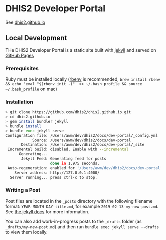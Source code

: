 # DHIS2 Developer Portal

See [dhis2.github.io](https://dhis2.github.io)

## Local Development

THe DHIS2 Developer Portal is a static site built with [jekyll](https://jekyllrb.com/) and served on [GitHub Pages](https://pages.github.com/)

### Prerequisites

Ruby must be installed locally ([rbenv](https://github.com/rbenv/rbenv) is recommended, `brew install rbenv && echo 'eval "$(rbenv init -)"' >> ~/.bash_profile && source ~/.bash_profile` on mac)

### Installation

```sh
> git clone https://github.com/dhis2/dhis2.github.io.git
> cd dhis2.github.io
> gem install bundler jekyll
> bundle install
> bundle exec jekyll serve
Configuration file: /Users/awm/dev/dhis2/docs/dev-portal/_config.yml
            Source: /Users/awm/dev/dhis2/docs/dev-portal
       Destination: /Users/awm/dev/dhis2/docs/dev-portal/_site
 Incremental build: disabled. Enable with --incremental
      Generating...
       Jekyll Feed: Generating feed for posts
                    done in 1.975 seconds.
 Auto-regeneration: enabled for '/Users/awm/dev/dhis2/docs/dev-portal'
    Server address: http://127.0.0.1:4000/
  Server running... press ctrl-c to stop.
```

### Writing a Post

Post files are located in the `_posts` directory with the following filename format: `YEAR-MONTH-DAY-title.md`, for example `2019-02-13-my-new-post.md`. See [the jekyll docs](https://jekyllrb.com/docs/posts/) for more information.

You can also add work-in-progress posts to the `_drafts` folder (as `_drafts/my-new-post.md`) and then run `bundle exec jekyll serve --drafts` to view them locally.
